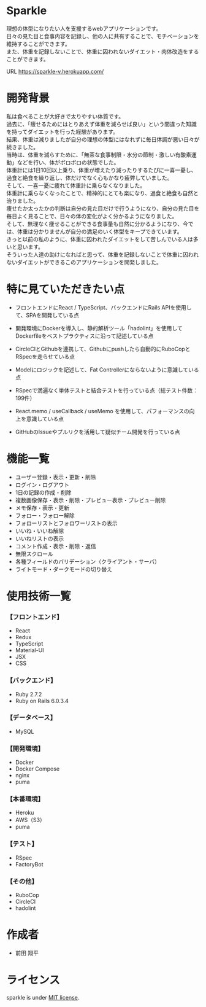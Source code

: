 # Sparkle

理想の体型になりたい人を支援するwebアプリケーションです。<br>
日々の見た目と食事内容を記録し、他の人に共有することで、モチベーションを維持することができます。<br>
また、体重を記録しないことで、体重に囚われないダイエット・肉体改造をすることができます。

URL <https://sparkle-v.herokuapp.com/>

# 開発背景

私は食べることが大好きで太りやすい体質です。<br>
過去に、「痩せるためにはとりあえず体重を減らせば良い」という間違った知識を持ってダイエットを行った経験があります。<br>
結果、体重は減りましたが自分の理想の体型にはなれずに毎日体調が悪い日々が続きました。<br>
当時は、体重を減らすために、「無茶な食事制限・水分の節制・激しい有酸素運動」などを行い、体がボロボロの状態でした。<br>
体重計には1日10回以上乗り、体重が増えたり減ったりするたびに一喜一憂し、過食と絶食を繰り返し、体だけでなく心もかなり疲弊していました。<br>
そして、一喜一憂に疲れて体重計に乗らなくなりました。<br>
体重計に乗らなくなったことで、精神的にとても楽になり、過食と絶食も自然と治りました。<br>
痩せたか太ったかの判断は自分の見た目だけで行うようになり、自分の見た目を毎日よく見ることで、日々の体の変化がよく分かるようになりました。<br>
そして、無理なく痩せることができる食事量も自然に分かるようになり、今では、体重は分かりませんが自分の満足のいく体型をキープできています。<br>
きっと以前の私のように、体重に囚われたダイエットをして苦しんでいる人は多いと思います。<br>
そういった人達の助けになればと思って、体重を記録しないことで体重に囚われないダイエットができるこのアプリケーションを開発しました。

# 特に見ていただきたい点

- フロントエンドにReact / TypeScript、バックエンドにRails APIを使用して、SPAを開発している点

- 開発環境にDockerを導入し、静的解析ツール「hadolint」を使用してDockerfileをベストプラクティスに沿って記述している点

- CircleCIとGithubを連携して、Githubにpushしたら自動的にRuboCopとRSpecを走らせている点

- Modelにロジックを記述して、Fat Controllerにならないように意識している点

- RSpecで満遍なく単体テストと結合テストを行っている点（総テスト件数：199件）

- React.memo / useCallback / useMemo を使用して、パフォーマンスの向上を意識している点

- GitHubのIssueやプルリクを活用して疑似チーム開発を行っている点

# 機能一覧

- ユーザー登録・表示・更新・削除
- ログイン・ログアウト
- 1日の記録の作成・削除
- 複数画像保存・表示・削除・プレビュー表示・プレビュー削除
- メモ保存・表示・更新
- フォロー・フォロー解除
- フォローリストとフォロワーリストの表示
- いいね・いいね解除
- いいねリストの表示
- コメント作成・表示・削除・返信
- 無限スクロール
- 各種フィールドのバリデーション（クライアント・サーバ）
- ライトモード・ダークモードの切り替え

# 使用技術一覧

### 【フロントエンド】
  - React
  - Redux
  - TypeScript
  - Material-UI
  - JSX
  - CSS

### 【バックエンド】
  - Ruby 2.7.2
  - Ruby on Rails 6.0.3.4

### 【データベース】
  - MySQL

### 【開発環境】
  - Docker
  - Docker Compose
  - nginx
  - puma

### 【本番環境】
  - Heroku
  - AWS（S3）
  - puma

### 【テスト】
  - RSpec
  - FactoryBot

### 【その他】
  - RuboCop
  - CircleCI
  - hadolint

# 作成者

- 前田 翔平

# ライセンス

sparkle is under [MIT license](https://en.wikipedia.org/wiki/MIT_License).
